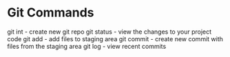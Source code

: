 # Git Commands

git int - create new git repo
git status - view the changes to your project code
git add - add files to staging area
git commit - create new commit with files from the staging area
git log - view recent commits





